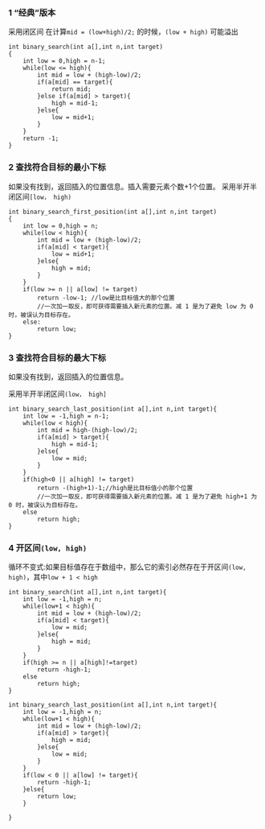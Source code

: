
### 1 “经典”版本
采用闭区间
在计算`mid = (low+high)/2;` 的时候，`(low + high)` 可能溢出
```
int binary_search(int a[],int n,int target)
{
    int low = 0,high = n-1;
    while(low <= high){
        int mid = low + (high-low)/2;
        if(a[mid] == target){
            return mid;
        }else if(a[mid] > target){
            high = mid-1;
        }else{
            low = mid+1;
        }
    }
    return -1;
}
```

### 2 查找符合目标的最小下标
如果没有找到，返回插入的位置信息。插入需要元素个数+1个位置。
采用半开半闭区间`[low， high)`
```
int binary_search_first_position(int a[],int n,int target)
{
    int low = 0,high = n;
    while(low < high){
        int mid = low + (high-low)/2;
        if(a[mid] < target){
            low = mid+1;
        }else{
            high = mid;
        }
    }
    if(low >= n || a[low] != target)
        return -low-1; //low是比目标值大的那个位置
        //一次加一取反，即可获得需要插入新元素的位置。减 1 是为了避免 low 为 0 时，被误认为目标存在。
    else:
        return low;
}
```



### 3 查找符合目标的最大下标
如果没有找到，返回插入的位置信息。

采用半开半闭区间`(low， high]`
```
int binary_search_last_position(int a[],int n,int target){
    int low = -1,high = n-1;
    while(low < high){
        int mid = high-(high-low)/2;
        if(a[mid] > target){
            high = mid-1;
        }else{
            low = mid;
        }
    }
    if(high<0 || a[high] != target)
        return -(high+1)-1;//high是比目标值小的那个位置
        //一次加一取反，即可获得需要插入新元素的位置。减 1 是为了避免 high+1 为 0 时，被误认为目标存在。
    else
        return high;
}
```

### 4 开区间`(low, high)`
循环不变式:如果目标值存在于数组中，那么它的索引必然存在于开区间`(low, high)`，其中`low + 1 < high`
```
int binary_search(int a[],int n,int target){
    int low = -1,high = n;
    while(low+1 < high){
        int mid = low + (high-low)/2;
        if(a[mid] < target){
            low = mid;
        }else{
            high = mid;
        }
    }
    if(high >= n || a[high]!=target)
        return -high-1;
    else
        return high;
}
```

```
int binary_search_last_position(int a[],int n,int target){
    int low = -1,high = n;
    while(low+1 < high){
        int mid = low + (high-low)/2;
        if(a[mid] > target){
            high = mid;
        }else{
            low = mid;
        }
    }
    if(low < 0 || a[low] != target){
        return -high-1;
    }else{
        return low;
    }

}
```